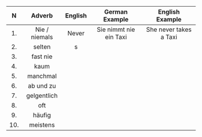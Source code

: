 
|N|Adverb|English|German Example| English Example|
|:------------:|:-:|:-:|:-:|:-:|
|1.| Nie / niemals |Never|Sie nimmt nie ein Taxi| She never takes a Taxi|
|2.| selten | s
|3.| fast nie |
|4.| kaum |
|5.| manchmal |
|6.| ab und zu |
|7.| gelgentlich |
|8.| oft |
|9.| häufig |
|10.| meistens |
